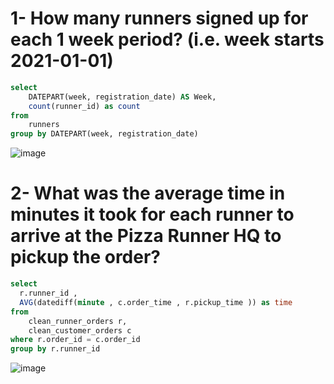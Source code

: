 # 1- How many runners signed up for each 1 week period? (i.e. week starts 2021-01-01)
```sql
select  
	DATEPART(week, registration_date) AS Week,
	count(runner_id) as count 
from 
	runners
group by DATEPART(week, registration_date)
```
![image](https://user-images.githubusercontent.com/87584678/208390625-e78cc148-0209-4971-a59d-0f934f8512c4.png)

# 2- What was the average time in minutes it took for each runner to arrive at the Pizza Runner HQ to pickup the order?
```sql
select 
  r.runner_id , 
  AVG(datediff(minute , c.order_time , r.pickup_time )) as time 
from 
	clean_runner_orders r,
	clean_customer_orders c
where r.order_id = c.order_id
group by r.runner_id
```

![image](https://user-images.githubusercontent.com/87584678/208395219-4c2d5199-fe1e-4a3a-b2b1-e3b5a5f4fc92.png)




























